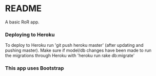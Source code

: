 # README

A basic RoR app.

### Deploying to Heroku
To deploy to Heroku run 'git push heroku master' (after updating and pushing master).
Make sure if model/db changes have been made to run the migrations through Heroku with 'heroku run rake db:migrate'

### This app uses Bootstrap

